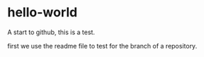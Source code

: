 hello-world
===========

A start to github, this is a test.

first we use the readme file to test for the branch of a repository.

